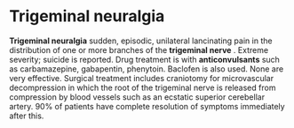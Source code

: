 ---
---
# Trigeminal neuralgia

**Trigeminal neuralgia** sudden, episodic, unilateral lancinating pain
in the distribution of one or more branches of the **trigeminal nerve**
. Extreme severity; suicide is reported. Drug treatment is with
**anticonvulsants** such as carbamazepine, gabapentin, phenytoin.
Baclofen is also used. None are very effective. Surgical treatment
includes craniotomy for microvascular decompression in which the root of
the trigeminal nerve is released from compression by blood vessels such
as an ecstatic superior cerebellar artery. 90% of patients have complete
resolution of symptoms immediately after this.
